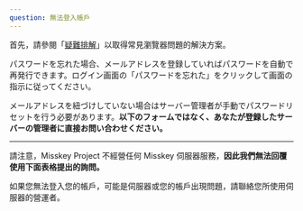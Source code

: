 ```yaml
---
question: 無法登入帳戶
---
```


首先，請參閱「[疑難排解](/docs/for-users/resources/troubleshooting/)」以取得常見瀏覽器問題的解決方案。

パスワードを忘れた場合、メールアドレスを登録していればパスワードを自動で再発行できます。ログイン画面の「パスワードを忘れた」をクリックして画面の指示に従ってください。

メールアドレスを紐づけしていない場合はサーバー管理者が手動でパスワードリセットを行う必要があります。**以下のフォームではなく、あなたが登録したサーバーの管理者に直接お問い合わせください。**

---

請注意，Misskey Project 不經營任何 Misskey 伺服器服務，**因此我們無法回覆使用下面表格提出的詢問。**

如果您無法登入您的帳戶，可能是伺服器或您的帳戶出現問題，請聯絡您所使用伺服器的營運者。
